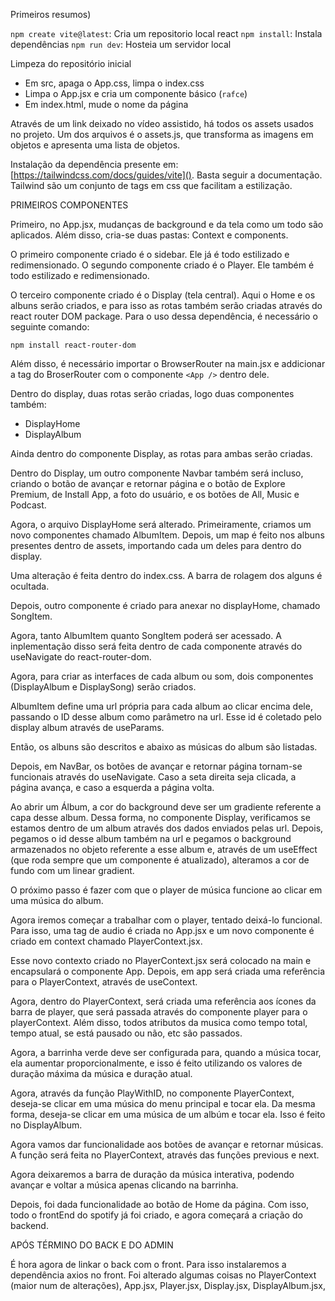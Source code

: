 Primeiros resumos)

`npm create vite@latest`:  Cria um repositorio local react
`npm install`:  Instala dependências
`npm run dev`:  Hosteia um servidor local

Limpeza do repositório inicial

- Em src, apaga o App.css, limpa o index.css
- Limpa o App.jsx e cria um componente básico (`rafce`)
- Em index.html, mude o nome da página

Através de um link deixado no vídeo assistido, há todos os assets usados no projeto. Um dos arquivos é o assets.js, que transforma as imagens em objetos e apresenta uma lista de objetos.

Instalação da dependência presente em: [https://tailwindcss.com/docs/guides/vite](). Basta seguir a documentação. Tailwind são um conjunto de tags em css que facilitam a estilização.

PRIMEIROS COMPONENTES

Primeiro, no App.jsx, mudanças de background e da tela como um todo são aplicados. Além disso, cria-se duas pastas: Context e components.

O primeiro componente criado é o sidebar. Ele já é todo estilizado e redimensionado.
O segundo componente criado é o Player. Ele também é todo estilizado e redimensionado.

O terceiro componente criado é o Display (tela central). Aqui o Home e os albuns serão criados, e para isso as rotas também serão criadas através do react router DOM package. Para o uso dessa dependência, é necessário o seguinte comando:

`npm install react-router-dom`

Além disso, é necessário importar o BrowserRouter na main.jsx e addicionar a tag do BroserRouter com o componente `<App />` dentro dele.

Dentro do display, duas rotas serão criadas, logo duas componentes também:

- DisplayHome
- DisplayAlbum

Ainda dentro do componente Display, as rotas para ambas serão criadas.

Dentro do Display, um outro componente Navbar também será incluso, criando o botão de avançar e retornar página e o botão de Explore Premium, de Install App, a foto do usuário, e os botões de All, Music e Podcast.

Agora, o arquivo DisplayHome será alterado. Primeiramente, criamos um novo componentes chamado AlbumItem. Depois, um map é feito nos albuns presentes dentro de assets, importando cada um deles para dentro do display.

Uma alteração é feita dentro do index.css. A barra de rolagem dos alguns é ocultada.

Depois, outro componente é criado para anexar no displayHome, chamado SongItem.

Agora, tanto AlbumItem quanto SongItem poderá ser acessado. A inplementação disso será feita dentro de cada componente através do useNavigate do react-router-dom.

Agora, para criar as interfaces de cada album ou som, dois componentes (DisplayAlbum e DisplaySong) serão criados.

AlbumItem define uma url própria para cada album ao clicar encima dele, passando o ID desse album como parâmetro na url. Esse id é coletado pelo display album através de useParams.

Então, os albuns são descritos e abaixo as músicas do album são listadas.

Depois, em NavBar, os botões de avançar e retornar página tornam-se funcionais através do useNavigate. Caso a seta direita seja clicada, a página avança, e caso a esquerda a página volta.

Ao abrir um Álbum, a cor do background deve ser um gradiente referente a capa desse album. Dessa forma, no componente Display, verificamos se estamos dentro de um album através dos dados enviados pelas url. Depois, pegamos o id desse album também na url e pegamos o background armazenados no objeto referente a esse album e, através de um useEffect (que roda sempre que um componente é atualizado), alteramos a cor de fundo com um linear gradient.

O próximo passo é fazer com que o player de música funcione ao clicar em uma música do album.

Agora iremos começar a trabalhar com o player, tentado deixá-lo funcional. Para isso, uma tag de audio é criada no App.jsx e um novo componente é criado em context chamado PlayerContext.jsx.

Esse novo contexto criado no PlayerContext.jsx será colocado na main e encapsulará o componente App. Depois, em app será criada uma referência para o PlayerContext, através de useContext.

Agora, dentro do PlayerContext, será criada uma referência aos ícones da barra de player, que será passada através do componente player para o playerContext. Além disso, todos atributos da musica como tempo total, tempo atual, se está pausado ou não, etc são passados.

Agora, a barrinha verde deve ser configurada para, quando a música tocar, ela aumentar proporcionalmente, e isso é feito utilizando os valores de duração máxima da música e duração atual.

Agora, através da função PlayWithID, no componente PlayerContext, deseja-se clicar em uma música do menu principal e tocar ela. Da mesma forma, deseja-se clicar em uma música de um albúm e tocar ela. Isso é feito no DisplayAlbum.

Agora vamos dar funcionalidade aos botões de avançar e retornar músicas. A função será feita no PlayerContext, através das funções previous e next.

Agora deixaremos a barra de duração da música interativa, podendo avançar e voltar a música apenas clicando na barrinha.

Depois, foi dada funcionalidade ao botão de Home da página. Com isso, todo o frontEnd do spotify já foi criado, e agora começará a criação do backend.


APÓS TÉRMINO DO BACK E DO ADMIN

É hora agora de linkar o back com o front. Para isso instalaremos a dependência axios no front. Foi alterado algumas coisas no PlayerContext (maior num de alterações), App.jsx,  Player.jsx, Display.jsx, DisplayAlbum.jsx,
